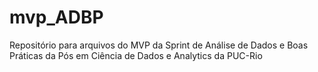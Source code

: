 # mvp_ADBP
Repositório para arquivos do MVP da Sprint de Análise de Dados e Boas Práticas da Pós em Ciência de Dados e Analytics da PUC-Rio
